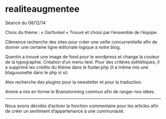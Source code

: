 realiteaugmentee
================

Séance du 08/12/14

Choix du thème : « Garfunkel » Trouvé et choisi par l’ensemble de l’équipe.

Clémence recherche des sites pour créer une veille concurrentielle afin de donner une certaine ligne éditoriale logique à notre blog.

Quentin a trouvé une image de fond pour le wordpress et change la couleur de la typographie. Création d’un menu-test.
Pour des critères esthétiques, il a supprimé les crédits du thème dans le footer.php
(il a même mis une blaguounette dans le php si si)

Alex recherche des plugins pour la newsletter et pour la traduction.

Amine a mis en forme le Brainstorming commun afin de ranger nos idées.

_____

Nous avons décidés d’activer la fonction commentaire pour les articles afin de créer un sentiment d’appartenance à une communauté.